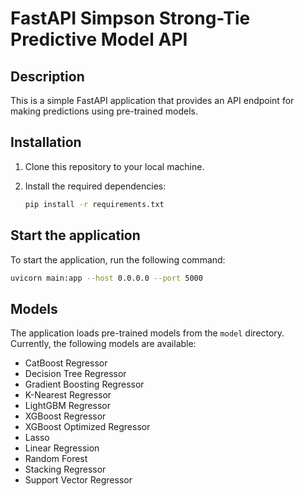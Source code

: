 # FastAPI Simpson Strong-Tie Predictive Model API

## Description

This is a simple FastAPI application that provides an API endpoint for making predictions using pre-trained models.

## Installation

1. Clone this repository to your local machine.

2. Install the required dependencies:

   ```bash
   pip install -r requirements.txt
   ```

## Start the application

To start the application, run the following command:

```bash
uvicorn main:app --host 0.0.0.0 --port 5000
```

## Models

The application loads pre-trained models from the `model` directory. Currently, the following models are available:

- CatBoost Regressor
- Decision Tree Regressor
- Gradient Boosting Regressor
- K-Nearest Regressor
- LightGBM Regressor
- XGBoost Regressor
- XGBoost Optimized Regressor
- Lasso
- Linear Regression
- Random Forest
- Stacking Regressor
- Support Vector Regressor
